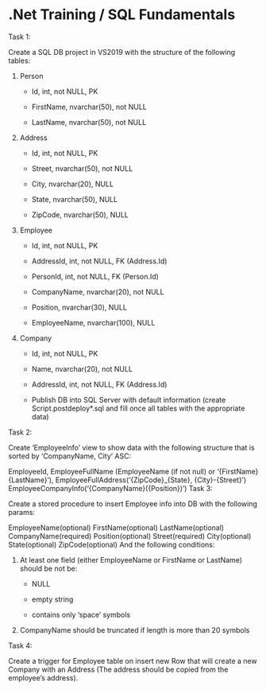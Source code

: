 # .Net Training / SQL Fundamentals
 
Task 1:



Create a SQL DB project in VS2019 with the structure of the following tables:



1. Person

     - Id, int, not NULL, PK

     - FirstName, nvarchar(50), not NULL

     - LastName, nvarchar(50), not NULL

2. Address

     - Id, int, not NULL, PK

     - Street, nvarchar(50), not NULL

     - City, nvarchar(20), NULL

     - State, nvarchar(50), NULL

     - ZipCode, nvarchar(50), NULL

3. Employee

    - Id, int, not NULL, PK

    - AddressId, int, not NULL, FK (Address.Id)

    - PersonId, int, not NULL, FK (Person.Id)

    - CompanyName, nvarchar(20), not NULL

    - Position, nvarchar(30), NULL

    - EmployeeName, nvarchar(100), NULL

3. Company

    - Id, int, not NULL, PK

    - Name, nvarchar(20), not NULL

    - AddressId, int, not NULL, FK (Address.Id)

    - Publish DB into SQL Server with default information (create Script.postdeploy*.sql and fill once all tables with the appropriate data)



Task 2:



Create ‘EmployeeInfo’ view to show data with the following structure that is sorted by ‘CompanyName, City’ ASC:



EmployeeId,
EmployeeFullName (EmployeeName (if not null) or ‘{FirstName} {LastName}’),
EmployeeFullAddress(‘{ZipCode}_{State}, {City}-{Street}’)
EmployeeCompanyInfo(‘{CompanyName}({Position})’)
Task 3:



Create a stored procedure to insert Employee info into DB with the following params:



EmployeeName(optional)
FirstName(optional)
LastName(optional)
CompanyName(required)
Position(optional)
Street(required)
City(optional)
State(optional)
ZipCode(optional)
And the following conditions:



1. At least one field (either EmployeeName  or FirstName or LastName) should be not be:

    - NULL

    - empty string

    - contains only ‘space’ symbols

2. CompanyName should be truncated if length is more than 20 symbols

Task 4:



Create a trigger for Employee table on insert new Row that will create a new Company with an Address (The address should be copied from the employee’s address).
